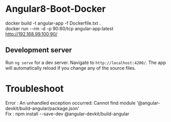 # Angular8-Boot-Docker

docker build -t angular-app -f Dockerfile.txt . <br>
docker run --rm -d -p 90:80/tcp angular-app:latest <br>
http://192.168.99.100:90/

## Development server

Run `ng serve` for a dev server. Navigate to `http://localhost:4200/`. The app will automatically reload if you change any of the source files.

# Troubleshoot
Error : An unhandled exception occurred: Cannot find module '@angular-devkit/build-angular/package.json' <br>
Fix : npm install --save-dev @angular-devkit/build-angular



